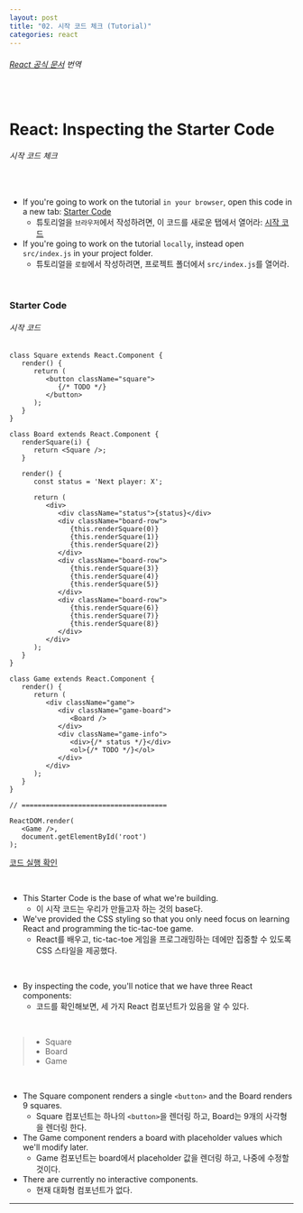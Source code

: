 ```yaml
---
layout: post
title: "02. 시작 코드 체크 (Tutorial)"
categories: react
---
```


###### [React 공식 문서](https://reactjs.org/tutorial/tutorial.html#inspecting-the-starter-code) 번역

<br>

# React: Inspecting the Starter Code

###### 시작 코드 체크

<br>

- If you're going to work on the tutorial `in your browser`, open this code in a new tab: [Starter Code](https://codepen.io/gaearon/pen/oWWQNa?editors=0010)
  - 튜토리얼을 `브라우저`에서 작성하려면, 이 코드를 새로운 탭에서 열어라: [시작 코드](https://codepen.io/gaearon/pen/oWWQNa?editors=0010)
- If you're going to work on the tutorial `locally`, instead open `src/index.js` in your project folder.
  - 튜토리얼을 `로컬`에서 작성하려면, 프로젝트 폴더에서 `src/index.js`를 열어라.

<br>

### Starter Code

###### 시작 코드

```react
class Square extends React.Component {
   render() {
      return (
         <button className="square">
            {/* TODO */}
         </button>
      );
   }
}

class Board extends React.Component {
   renderSquare(i) {
      return <Square />;
   }
   
   render() {
      const status = 'Next player: X';
      
      return (
         <div>
            <div className="status">{status}</div>
            <div className="board-row">
               {this.renderSquare(0)}
               {this.renderSquare(1)}
               {this.renderSquare(2)}
            </div>
            <div className="board-row">
               {this.renderSquare(3)}
               {this.renderSquare(4)}
               {this.renderSquare(5)}
            </div>
            <div className="board-row">
               {this.renderSquare(6)}
               {this.renderSquare(7)}
               {this.renderSquare(8)}
            </div>
         </div>
      );
   }
}

class Game extends React.Component {
   render() {
      return (
         <div className="game">
            <div className="game-board">
               <Board />
            </div>
            <div className="game-info">
               <div>{/* status */}</div>
               <ol>{/* TODO */}</ol>
            </div>
         </div>
      );
   }
}

// ====================================

ReactDOM.render(
   <Game />,
   document.getElementById('root')
);
```

[코드 실행 확인](https://reactjs.org/tutorial/tutorial.html#passing-data-through-props)

<br>

- This Starter Code is the base of what we're building.
  - 이 시작 코드는 우리가 만들고자 하는 것의 base다.
- We've provided the CSS styling so that you only need focus on learning React and programming the tic-tac-toe game.
  - React를 배우고, tic-tac-toe 게임을 프로그래밍하는 데에만 집중할 수 있도록 CSS 스타일을 제공했다.

<br>

- By inspecting the code, you'll notice that we have three React components:
  - 코드를 확인해보면, 세 가지 React 컴포넌트가 있음을 알 수 있다.

<br>

> - Square
> - Board
> - Game

<br>

- The Square component renders a single `<button>` and the Board renders 9 squares.
  - Square 컴포넌트는 하나의 `<button>`을 렌더링 하고, Board는 9개의 사각형을 렌더링 한다.
- The Game component renders a board with placeholder values which we'll modify later.
  - Game 컴포넌트는 board에서 placeholder 값을 렌더링 하고, 나중에 수정할 것이다.
- There are currently no interactive components.
  - 현재 대화형 컴포넌트가 없다.

------

<br>